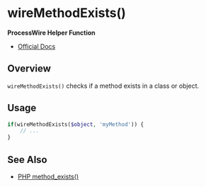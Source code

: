 # wireMethodExists()

**ProcessWire Helper Function**

- [Official Docs](https://processwire.com/api/ref/wiremethodexists/)

## Overview

`wireMethodExists()` checks if a method exists in a class or object.

## Usage

```php
if(wireMethodExists($object, 'myMethod')) {
    // ...
}
```

## See Also
- [PHP method_exists()](https://www.php.net/manual/en/function.method-exists.php)
